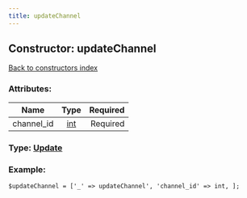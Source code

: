 ```yaml
---
title: updateChannel
---
```

## Constructor: updateChannel  
[Back to constructors index](index.md)



### Attributes:

| Name     |    Type       | Required |
|----------|:-------------:|---------:|
|channel\_id|[int](../types/int.md) | Required|



### Type: [Update](../types/Update.md)


### Example:

```
$updateChannel = ['_' => updateChannel', 'channel_id' => int, ];
```